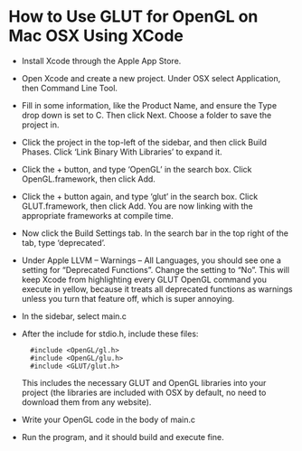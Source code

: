 # How to Use GLUT for OpenGL on Mac OSX Using XCode

- Install Xcode through the Apple App Store.

- Open Xcode and create a new project. Under OSX select Application, then Command Line Tool.

- Fill in some information, like the Product Name, and ensure the Type drop down is set to C. Then click Next. Choose a folder to save the project in.

- Click the project in the top-left of the sidebar, and then click Build Phases. Click ‘Link Binary With Libraries’ to expand it.

- Click the + button, and type ‘OpenGL’ in the search box. Click OpenGL.framework, then click Add.

- Click the + button again, and type ‘glut’ in the search box. Click GLUT.framework, then click Add. You are now linking with the appropriate frameworks at compile time.

- Now click the Build Settings tab. In the search bar in the top right of the tab, type ‘deprecated’.

- Under Apple LLVM – Warnings – All Languages, you should see one a setting for “Deprecated Functions”. Change the setting to “No”. This will keep Xcode from highlighting every GLUT OpenGL command you execute in yellow, because it treats all deprecated functions as warnings unless you turn that feature off, which is super annoying.

- In the sidebar, select main.c

- After the include for stdio.h, include these files:

		#include <OpenGL/gl.h>
		#include <OpenGL/glu.h>
		#include <GLUT/glut.h>

	This includes the necessary GLUT and OpenGL libraries into your project (the libraries are included with OSX by default, no need to download them from any website).

- Write your OpenGL code in the body of main.c

- Run the program, and it should build and execute fine.